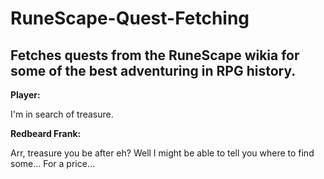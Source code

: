 # RuneScape-Quest-Fetching
Fetches quests from the RuneScape wikia for some of the best adventuring in RPG history.
---
<b>Player:</b>

 I'm in search of treasure.
 
<b>Redbeard Frank:</b>

 Arr, treasure you be after eh? Well I might be able to tell you where to find some... For a price...
